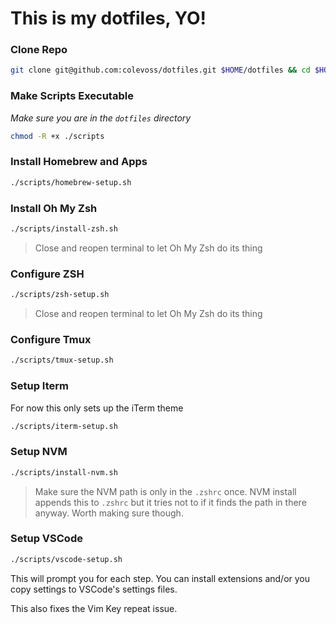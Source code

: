 # This is my dotfiles, YO!

### Clone Repo

```bash
git clone git@github.com:colevoss/dotfiles.git $HOME/dotfiles && cd $HOME/dotfiles
```

### Make Scripts Executable

_Make sure you are in the `dotfiles` directory_

```bash
chmod -R +x ./scripts
```

### Install Homebrew and Apps

```bash
./scripts/homebrew-setup.sh
```

### Install Oh My Zsh

```bash
./scripts/install-zsh.sh
```

> Close and reopen terminal to let Oh My Zsh do its thing

### Configure ZSH

```bash
./scripts/zsh-setup.sh
```

> Close and reopen terminal to let Oh My Zsh do its thing

### Configure Tmux

```bash
./scripts/tmux-setup.sh
```

### Setup Iterm

For now this only sets up the iTerm theme

```bash
./scripts/iterm-setup.sh
```

### Setup NVM

```bash
./scripts/install-nvm.sh
```
> Make sure the NVM path is only in the `.zshrc` once. NVM install appends this
> to `.zshrc` but it tries not to if it finds the path in there anyway. Worth making sure though.

### Setup VSCode

```bash
./scripts/vscode-setup.sh
```

This will prompt you for each step. You can install extensions and/or you copy settings
to VSCode's settings files.

This also fixes the Vim Key repeat issue.
